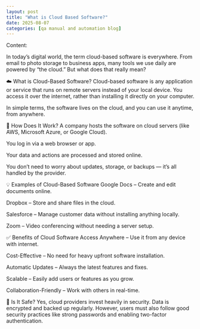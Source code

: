 ```yaml
---
layout: post
title: "What is Cloud Based Software?"
date: 2025-08-07
categories: [qa manual and automation blog]
---
```


Content:

In today’s digital world, the term cloud-based software is everywhere. From email to photo storage to business apps, many tools we use daily are powered by “the cloud.” But what does that really mean?

☁️ What is Cloud-Based Software?
Cloud-based software is any application or service that runs on remote servers instead of your local device. You access it over the internet, rather than installing it directly on your computer.

In simple terms, the software lives on the cloud, and you can use it anytime, from anywhere.

🔧 How Does It Work?
A company hosts the software on cloud servers (like AWS, Microsoft Azure, or Google Cloud).

You log in via a web browser or app.

Your data and actions are processed and stored online.

You don’t need to worry about updates, storage, or backups — it’s all handled by the provider.

💡 Examples of Cloud-Based Software
Google Docs – Create and edit documents online.

Dropbox – Store and share files in the cloud.

Salesforce – Manage customer data without installing anything locally.

Zoom – Video conferencing without needing a server setup.

✅ Benefits of Cloud Software
Access Anywhere – Use it from any device with internet.

Cost-Effective – No need for heavy upfront software installation.

Automatic Updates – Always the latest features and fixes.

Scalable – Easily add users or features as you grow.

Collaboration-Friendly – Work with others in real-time.

🔐 Is It Safe?
Yes, cloud providers invest heavily in security. Data is encrypted and backed up regularly. However, users must also follow good security practices like strong passwords and enabling two-factor authentication.

